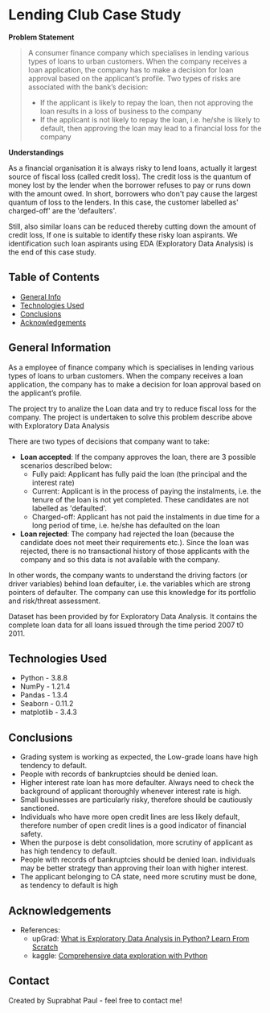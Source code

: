 # Lending Club Case Study
<b>Problem Statement</b>
> A consumer finance company which specialises in lending various types of loans to urban customers. When the company receives a loan application, the company has to make a decision for loan approval based on the applicant’s profile. Two types of risks are associated with the bank’s decision:
> - If the applicant is likely to repay the loan, then not approving the loan results in a loss of business to the company
> - If the applicant is not likely to repay the loan, i.e. he/she is likely to default, then approving the loan may lead to a financial loss for the company

<b>Understandings</b>

As a financial organisation it is always risky to lend loans, actually it largest source of fiscal loss (called credit loss). The credit loss is the quantum of money lost by the lender when the borrower refuses to pay or runs down with the amount owed. In short, borrowers who don't pay cause the largest quantum of loss to the lenders. In this case, the customer labelled as' charged-off' are the 'defaulters'.

Still, also similar loans can be reduced thereby cutting down the amount of credit loss, If one is suitable to identify these risky loan aspirants. We identification such loan aspirants using EDA (Exploratory Data Analysis) is the end of this case study. 

## Table of Contents
* [General Info](#general-information)
* [Technologies Used](#technologies-used)
* [Conclusions](#conclusions)
* [Acknowledgements](#acknowledgements)

<!-- You can include any other section that is pertinent to your problem -->

## General Information
As a employee of finance company which is specialises in lending various types of loans to urban customers. When the company receives a loan application, the company has to make a decision for loan approval based on the applicant’s profile. 

The project try to analize the Loan data and try to reduce fiscal loss for the company. The project is undertaken to solve this problem describe above with Exploratory Data Analysis

There are two types of decisions that company want to take:
- **Loan accepted**: If the company approves the loan, there are 3 possible scenarios described below:
  - Fully paid: Applicant has fully paid the loan (the principal and the interest rate)
  - Current: Applicant is in the process of paying the instalments, i.e. the tenure of the loan is not yet completed. These candidates are not labelled as 'defaulted'.
  - Charged-off: Applicant has not paid the instalments in due time for a long period of time, i.e. he/she has defaulted on the loan
- **Loan rejected**: The company had rejected the loan (because the candidate does not meet their requirements etc.). Since the loan was rejected, there is no transactional history of those applicants with the company and so this data is not available with the company.

In other words, the company wants to understand the driving factors (or driver variables) behind loan defaulter, i.e. the variables which are strong pointers of defaulter. The company can use this knowledge for its portfolio and risk/threat assessment. 

Dataset has been provided by for Exploratory Data Analysis. It contains the complete loan data for all loans issued through the time period 2007 t0 2011.
<!-- You don't have to answer all the questions - just the ones relevant to your project. -->

## Technologies Used
- Python - 3.8.8
- NumPy - 1.21.4
- Pandas - 1.3.4
- Seaborn - 0.11.2
- matplotlib - 3.4.3

<!-- You don't have to answer all the questions - just the ones relevant to your project. -->

## Conclusions
- Grading system is working as expected, the Low-grade loans have high tendency to default.
- People with records of bankruptcies should be denied loan.
- Higher interest rate loan has more defaulter. Always need to check the background of applicant thoroughly whenever interest rate is high.
- Small businesses are particularly risky, therefore should be cautiously sanctioned.
- Individuals who have more open credit lines are less likely default, therefore number of open credit lines is a good indicator of financial safety.
- When the purpose is debt consolidation, more scrutiny of applicant as has high tendency to default.
- People with records of bankruptcies should be denied loan. individuals may be better strategy than approving their loan with higher interest.
- The applicant belonging to CA state, need more scrutiny must be done, as tendency to default is high


<!-- As the libraries versions keep on changing, it is recommended to mention the version of library used in this project -->

## Acknowledgements
- References: 
  - upGrad: [What is Exploratory Data Analysis in Python? Learn From Scratch](https://www.upgrad.com/blog/exploratory-data-analysis-in-python/)
  - kaggle: [Comprehensive data exploration with Python](https://www.kaggle.com/pmarcelino/comprehensive-data-exploration-with-python)


## Contact
Created by Suprabhat Paul - feel free to contact me!


<!-- Optional -->
<!-- ## License -->
<!-- This project is open source and available under the [... License](). -->

<!-- You don't have to include all sections - just the one's relevant to your project -->

